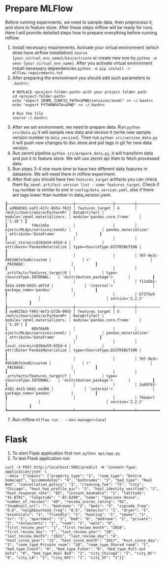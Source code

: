 # Prepare MLFlow

Before running experiments, we need to sample data, then preprocess it,
and store to feature store. After these steps mlflow will be ready for runs.
Here I will provide detailed steps how to prepare everything before running
mlflow:
1. Install necessary requirements. Activate your virtual environment (which does
have airflow installation) `source {your_virtual_env_name}/bin/activate` or create
new one by `python -m venv {your_virtual_env_name}`. After you activate virtual environment
install necessary dependencies `python -m pip install -r mlflow.requirements.txt` 
2. After preparing the environment you should add such parameters to `.bashrc`:
    ```
    # REPLACE <project-folder-path> with your project folder path
    cd <project-folder-path>
    echo "export ZENML_CONFIG_PATH=$PWD/services/zenml" >> ~/.bashrc
    echo "export PYTHONPATH=$PWD" >> ~/.bashrc
    
    # Run the file
    source ~/.bashrc
    ```
3. After we set environment, we need to prepare data. Run `python src/data.py` it will sample new
data and version it (write new sample version number to `data_version`). Then run `python src/version_data.py`
it will push new changes to dvc store and put tags in git for new data version.
4. Run zenml pipeline `python src/prepare_data.py`, it will transform data and put it to feature store.
We will use zenml api then to fetch processed data.
5. Run steps 3-4 one more time to have two different data features in datastore.
We will need them in mlflow experiment.
6. After that you should have two `features_target` artifacts you can check them by
`zenml artifact version list --name features_target`. Check if `tag` number is similar to one in
`config/data_version.yaml`, also if there are tags lower than number in data_version.yaml.
```
┠──────────────────────────────┼─────────────────┼─────────┼──────────────────────────────┼──────────────┼──────────────────────────────┼───────────────────────────────┼──────────┨
┃ ad968501-eaf2-417c-865a-7613 │ features_target │ 4       │ /mnt/c/Users/amira/PycharmPr │ DataArtifact │ module='zenml.materializers. │ module='pandas.core.frame'    │ ['1.18'] ┃
┃           f4bc245e           │                 │         │ ojects/MLOps/services/zenml/ │              │ pandas_materializer'         │ attribute='DataFrame'         │          ┃
┃                              │                 │         │ local_stores/c028da59-655d-4 │              │ attribute='PandasMaterialize │ type=<SourceType.DISTRIBUTION │          ┃
┃                              │                 │         │ 70f-9e3c-d943d6fe3ad6/custom │              │ r'                           │ _PACKAGE:                     │          ┃
┃                              │                 │         │ _artifacts/features_target/0 │              │ type=<SourceType.INTERNAL:   │ 'distribution_package'>       │          ┃
┃                              │                 │         │ f11a5b2-161e-4299-b025-a971d │              │ 'internal'>                  │ package_name='pandas'         │          ┃
┃                              │                 │         │ 67375e9                      │              │                              │ version='2.2.2'               │          ┃
┠──────────────────────────────┼─────────────────┼─────────┼──────────────────────────────┼──────────────┼──────────────────────────────┼───────────────────────────────┼──────────┨
┃ ea4625b3-f493-4e73-b73b-0955 │ features_target │ 5       │ /mnt/c/Users/amira/PycharmPr │ DataArtifact │ module='zenml.materializers. │ module='pandas.core.frame'    │ ['1.19'] ┃
┃           68bf6b0b           │                 │         │ ojects/MLOps/services/zenml/ │              │ pandas_materializer'         │ attribute='DataFrame'         │          ┃
┃                              │                 │         │ local_stores/c028da59-655d-4 │              │ attribute='PandasMaterialize │ type=<SourceType.DISTRIBUTION │          ┃
┃                              │                 │         │ 70f-9e3c-d943d6fe3ad6/custom │              │ r'                           │ _PACKAGE:                     │          ┃
┃                              │                 │         │ _artifacts/features_target/f │              │ type=<SourceType.INTERNAL:   │ 'distribution_package'>       │          ┃
┃                              │                 │         │ 1a69fb3-e581-4e15-b661-eed66 │              │ 'internal'>                  │ package_name='pandas'         │          ┃
┃                              │                 │         │ f4eaec7                      │              │                              │ version='2.2.2'               │          ┃
┗━━━━━━━━━━━━━━━━━━━━━━━━━━━━━━┷━━━━━━━━━━━━━━━━━┷━━━━━━━━━┷━━━━━━━━━━━━━━━━━━━━━━━━━━━━━━┷━━━━━━━━━━━━━━┷━━━━━━━━━━━━━━━━━━━━━━━━━━━━━━┷━━━━━━━━━━━━━━━━━━━━━━━━━━━━━━━┷━━━━━━━━━━┛
```
7. Run mlflow `mlflow run . --env-manager=local`


# Flask

1. To start Flask application first run: `python api/app.py`
2. To test Flask application run:
```azure
curl -X POST http://localhost:5001/predict -H 'Content-Type: application/json' \
--data '{"inputs": {"property_type": "1", "room_type": "Entire home/apt", "accommodates": "4", "bathrooms": "2", "bed_type": "Real Bed", "cancellation_policy": "1", "cleaning_fee": "75", "city": "Chicago", "host_has_profile_pic": "1", "host_identity_verified": "1", "host_response_rate": "85", "instant_bookable": "1", "latitude": "41.8781", "longitude": "-87.6298", "name": "Spacious House", "number_of_reviews": "40", "review_scores_rating": "92", "thumbnail_url": "", "bedrooms": "2", "beds": "3", "zipcode_freq": "0.6", "neighbourhood_freq": "0.5", "detector": "1", "dryer": "1", "essentials": "1", "friendly": "1", "heating": "1", "smoke": "1", "tv": "1", "apartment": "1", "bed": "0", "bedroom": "1", "private": "2", "restaurants": "1", "room": "1", "walk": "0", "first_review_year": "1", "first_review_month": "2018", "first_review_day": "7", "last_review_year": "20", "last_review_month": "2021", "last_review_day": "4", "host_since_year": "15", "host_since_month": "2017", "host_since_day": "3", "room_type_Private room": "10", "room_type_Shared room": "1", "bed_type_Couch": "0", "bed_type_Futon": "0", "bed_type_Pull-out Sofa": "0", "bed_type_Real Bed": "1", "city_Chicago": "1", "city_DC": "0", "city_LA": "1", "city_NYC": "1", "city_SF": "1"}}'
```